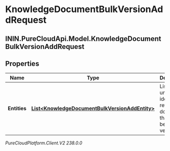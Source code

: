 # KnowledgeDocumentBulkVersionAddRequest

## ININ.PureCloudApi.Model.KnowledgeDocumentBulkVersionAddRequest

## Properties

|Name | Type | Description | Notes|
|------------ | ------------- | ------------- | -------------|
| **Entities** | [**List&lt;KnowledgeDocumentBulkVersionAddEntity&gt;**](KnowledgeDocumentBulkVersionAddEntity) | List of unique identifiers referencing documents that are to be versioned | |



_PureCloudPlatform.Client.V2 238.0.0_
